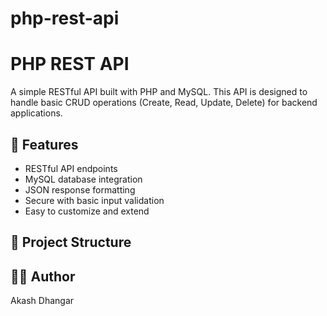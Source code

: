 # php-rest-api
# PHP REST API

A simple RESTful API built with PHP and MySQL. This API is designed to handle basic CRUD operations (Create, Read, Update, Delete) for backend applications.

## 🚀 Features

- RESTful API endpoints
- MySQL database integration
- JSON response formatting
- Secure with basic input validation
- Easy to customize and extend

## 📁 Project Structure

## 🧑‍💻 Author
Akash Dhangar